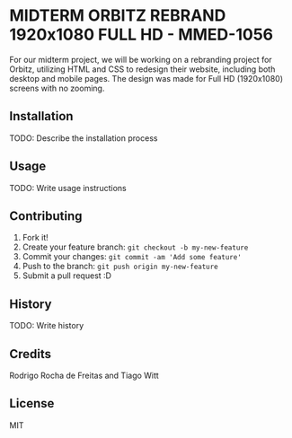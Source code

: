 # MIDTERM ORBITZ REBRAND 1920x1080 FULL HD - MMED-1056

For our midterm project, we will be working on a rebranding project for Orbitz, utilizing HTML and CSS to redesign their website, including both desktop and mobile pages. The design was made for Full HD (1920x1080) screens with no zooming.

## Installation

TODO: Describe the installation process

## Usage

TODO: Write usage instructions

## Contributing

1. Fork it!
2. Create your feature branch: `git checkout -b my-new-feature`
3. Commit your changes: `git commit -am 'Add some feature'`
4. Push to the branch: `git push origin my-new-feature`
5. Submit a pull request :D

## History

TODO: Write history

## Credits

Rodrigo Rocha de Freitas and Tiago Witt

## License

MIT